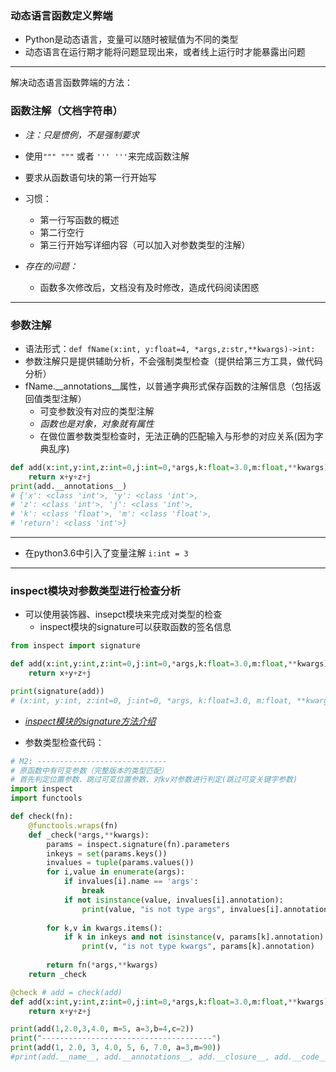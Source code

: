 ### 动态语言函数定义弊端
- Python是动态语言，变量可以随时被赋值为不同的类型
- 动态语言在运行期才能将问题显现出来，或者线上运行时才能暴露出问题

***
解决动态语言函数弊端的方法：
### 函数注解（文档字符串） ###
- *注：只是惯例，不是强制要求*
- 使用`""" """` 或者 `''' '''`来完成函数注解 
- 要求从函数语句块的第一行开始写
- 习惯：
    - 第一行写函数的概述
    - 第二行空行
    - 第三行开始写详细内容（可以加入对参数类型的注解）

- *存在的问题：*
    - 函数多次修改后，文档没有及时修改，造成代码阅读困惑

***
### 参数注解 ###
- 语法形式：`def fName(x:int, y:float=4, *args,z:str,**kwargs)->int:`
- 参数注解只是提供辅助分析，不会强制类型检查（提供给第三方工具，做代码分析）
- fName.__annotations__属性，以普通字典形式保存函数的注解信息（包括返回值类型注解）
    - 可变参数没有对应的类型注解
    - *函数也是对象，对象就有属性*
    - 在做位置参数类型检查时，无法正确的匹配输入与形参的对应关系(因为字典乱序)

```python
def add(x:int,y:int,z:int=0,j:int=0,*args,k:float=3.0,m:float,**kwargs)->int:
    return x+y+z+j
print(add.__annotations__)
# {'x': <class 'int'>, 'y': <class 'int'>, 
# 'z': <class 'int'>, 'j': <class 'int'>, 
# 'k': <class 'float'>, 'm': <class 'float'>, 
# 'return': <class 'int'>}
```

***
- 在python3.6中引入了变量注解 `i:int = 3`

***
### inspect模块对参数类型进行检查分析
- 可以使用装饰器、insepct模块来完成对类型的检查
    - inspect模块的signature可以获取函数的签名信息
```python
from inspect import signature

def add(x:int,y:int,z:int=0,j:int=0,*args,k:float=3.0,m:float,**kwargs)->int:
    return x+y+z+j

print(signature(add))
# (x:int, y:int, z:int=0, j:int=0, *args, k:float=3.0, m:float, **kwargs) -> int
```
-  *[inspect模块的signature方法介绍](https://github.com/Pratyeka/NotePy/blob/master/%E5%B8%B8%E7%94%A8%E6%A8%A1%E5%9D%97.md)*



- 参数类型检查代码：
```python
# M2: -----------------------------
# 原函数中有可变参数（完整版本的类型匹配）
# 首先判定位置参数、跳过可变位置参数、对kv对参数进行判定(跳过可变关键字参数)
import inspect
import functools

def check(fn):
    @functools.wraps(fn)
    def _check(*args,**kwargs):
        params = inspect.signature(fn).parameters
        inkeys = set(params.keys())
        invalues = tuple(params.values())
        for i,value in enumerate(args):
            if invalues[i].name == 'args':
                break
            if not isinstance(value, invalues[i].annotation):
                print(value, "is not type args", invalues[i].annotation)
        
        for k,v in kwargs.items():
            if k in inkeys and not isinstance(v, params[k].annotation):
                print(v, "is not type kwargs", params[k].annotation)
               
        return fn(*args,**kwargs)
    return _check

@check # add = check(add)
def add(x:int,y:int,z:int=0,j:int=0,*args,k:float=3.0,m:float,**kwargs)->int:
    return x+y+z+j

print(add(1,2.0,3,4.0, m=5, a=3,b=4,c=2))
print("--------------------------------------")
print(add(1, 2.0, 3, 4.0, 5, 6, 7.0, a=3,m=90))
#print(add.__name__, add.__annotations__, add.__closure__, add.__code__)

```